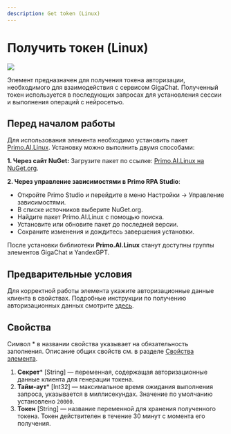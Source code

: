 ```yaml
---
description: Get token (Linux)
---
```


# Получить токен (Linux)


 ![](<../../../../.gitbook/assets1/linux-items-extra/poluchittoken.png>)


Элемент предназначен для получения токена авторизации, необходимого для взаимодействия с сервисом GigaChat. Полученный токен используется в последующих запросах для установления сессии и выполнения операций с нейросетью.

## Перед началом работы

Для использования элемента необходимо установить пакет [Primo.AI.Linux](https://www.nuget.org/packages/Primo.AI.Linux). Установку можно выполнить двумя способами:

**1. Через сайт NuGet:**
   Загрузите пакет по ссылке: [Primo.AI.Linux на NuGet.org](https://www.nuget.org/packages/Primo.AI.Linux).

**2. Через управление зависимостями в Primo RPA Studio**:

   - Откройте Primo Studio и перейдите в меню Настройки → Управление зависимостями.
   - В списке источников выберите NuGet.org.
   - Найдите пакет Primo.AI.Linux с помощью поиска.
   - Установите или обновите пакет до последней версии.
   - Сохраните изменения и дождитесь завершения установки.

После установки библиотеки **Primo.AI.Linux** станут доступны группы элементов GigaChat и YandexGPT.


## Предварительные условия

Для корректной работы элемента укажите авторизационные данные клиента в свойствах. Подробные инструкции по получению авторизационных данных смотрите [здесь](https://docs.primo-rpa.ru/primo-rpa/primo-studio/settings/ai#gigachat).

## Свойства

Символ * в названии свойства указывает на обязательность заполнения. Описание общих свойств см. в разделе [Свойства элемента](https://docs.primo-rpa.ru/primo-rpa/primo-studio/process/elements#svoistva-elementa).

1. **Секрет*** [String] — переменная, содержащая авторизационные данные клиента для генерации токена.  
1. **Тайм-аут*** [Int32] — максимальное время ожидания выполнения запроса, указывается в миллисекундах. Значение по умолчанию установлено `20000`.  
1. **Токен** [String] — название переменной для хранения полученного токена. Токен действителен в течение 30 минут с момента его получения.

